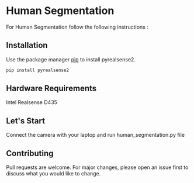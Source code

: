 # Human Segmentation
For Human Segmentation follow the following instructions :

## Installation
Use the package manager [pip](https://pip.pypa.io/en/stable/) to install pyrealsense2.

```bash
pip install pyrealsense2
```
## Hardware Requirements
Intel Realsense D435

## Let's Start
Connect the camera with your laptop and run human_segmentation.py file

## Contributing
Pull requests are welcome. For major changes, please open an issue first to discuss what you would like to change.
